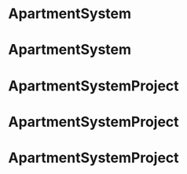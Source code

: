# ApartmentSystem
# ApartmentSystem
# ApartmentSystemProject
# ApartmentSystemProject
# ApartmentSystemProject
